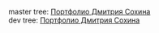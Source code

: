 master tree: <a href=https://dmitrysohin.ru/ target=_blank>Портфолио Дмитрия Сохина</a>
<br>
dev tree: <a href=https://devuzzaw.bitapp.me/ target=_blank>Портфолио Дмитрия Сохина</a>

